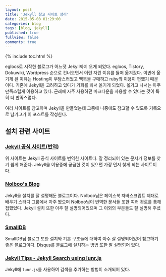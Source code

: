 ```yaml
---
layout: post
title: 'Jekyll 참고 사이트 정리'
date: 2015-05-08 01:29:00
categories: blog
tags: [blog, jekyll]
published: true
fullview: false
comments: true
---
```


{% include toc.html %}

egloos로 시작한 블로그가 어느덧 Jekyll까지 오게 되었다. egloos, Tistory, Dokuwiki, Wordpress 순으로 건너오면서 이런 저런 이유를 들며 옮겨갔다. 이번에 옮기게 된 이유는 Hosting이 부담스러웠고 맥북을 구매하고 ruby의 이용이 편했기 때문이다. 기존에 Jekyll을 고려하고 있다가 기회를 봐서 옮기게 되었다. 옮기고 나서는 아주 만족스럽게 이용하고 있다. 근래에 자주 사용하던 마크다운을 사용할 수 있다는 것이 특히 더 만족스럽다.

여러 사이트를 참고하며 Jekyll을 만들었는데 그중에 나중에도 참고할 수 있도록 기록으로 남기고가 이 포스트를 작성한다.

## 설치 관련 사이트

### [Jekyll 공식 사이트(번역)](http://jekyllrb-ko.github.io/docs/home/)

위 사이트는 Jekyll 공식 사이트를 번역한 사이트다. 잘 정리되어 있는 문서가 정보를 찾기 쉽게 해준다. Jekyll을 이용중에 궁금한 것이 있으면 가장 먼저 찾게 되는 사이트이다.

### [Nolboo's Blog](https://nolboo.github.io/blog/2013/10/15/free-blog-with-github-jekyll/)

Jekyll을 설치를 잘 설명해둔 블로그이다. Nolboo님은 페이스북 자바스크립트 제대로 배우기 스터디 그룹에서 자주 봤으며 Nolboo님이 번역한 문서들 또한 여러 경로를 통해 접했었다. Jekyll 설치 또한 아주 잘 설명되어있으며 그 이외의 부분들도 잘 설명해 주셨다.

### [SmallDB](http://smalldb.net/jekyll/2014/11/25/Jekyll-blog-structure-basic-usage/)

SmallDB님 블로그 또한 설치와 기본 구조들에 대하여 아주 잘 설명되어있어 참고하기 좋은 블로그이다. Disqus를 블로그에 설치하는 방법 또한 잘 설명되어 있다.

### [Jekyll Tips - Jekyll Search using lunr.js](http://jekyll.tips/jekyll-casts/jekyll-search-using-lunr-js/)

Jekyll에 ``lunr.js``를 사용하여 검색을 추가하는 방법이 소개되어 있다. 
